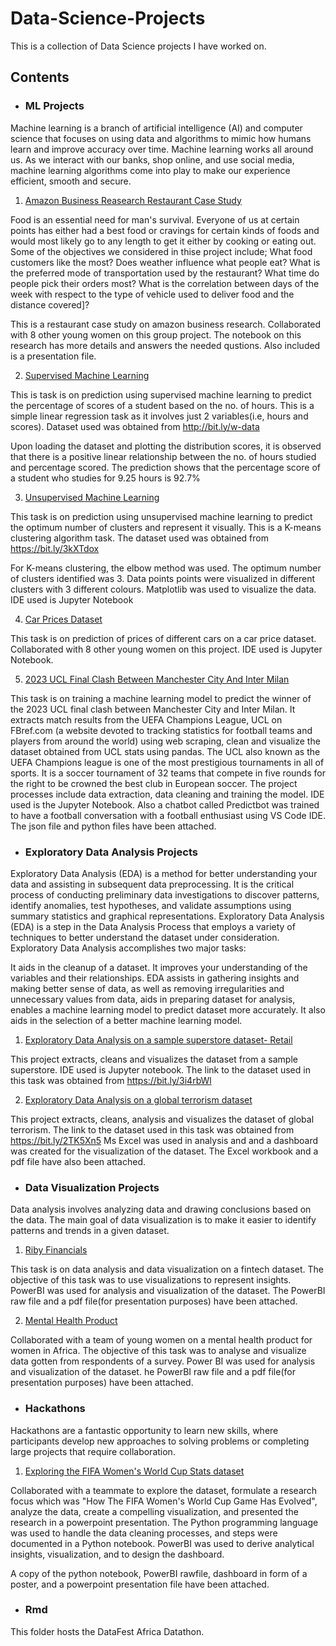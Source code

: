 # Data-Science-Projects
This is a collection of Data Science projects I have worked on.

## Contents

- ### ML Projects

Machine learning is a branch of artificial intelligence (AI) and computer science that focuses on using data and algorithms to mimic how humans learn and improve accuracy over time. Machine learning works all around us. As we interact with our banks, shop online, and use social media, machine learning algorithms come into play to make our experience efficient, smooth and secure. 
1. [Amazon Business Reasearch Restaurant Case Study](https://github.com/Temiwaji/Data-Science-Projects/blob/main/ML%20Projects/Amazon%20Business%20Research%20Analyst%20Dataset/Amazon%20Business%20Research%20Analyst%20Dataset.ipynb)

Food is an essential need for man's survival. Everyone of us at certain points has either had a best food or cravings for certain kinds of foods and would most likely go to any length to get it either by cooking or eating out. Some of the objectives we considered in thise project include; What food customers like the most? Does weather influence what people eat? What is the preferred mode of transportation used by the restaurant? What time do people pick their orders most? What is the correlation between days of the week with respect to the type of vehicle used to deliver food and the distance covered]?

This is a restaurant case study on amazon business research. Collaborated with 8 other young women on this group project. The notebook on this research has more details and answers the needed qustions. Also included is a presentation file.

2. [Supervised Machine Learning](https://github.com/Temiwaji/Data-Science-Projects/blob/main/ML%20Projects/TSF%20Task%201.ipynb)

This is task is on prediction using supervised machine learning to predict the percentage of scores of a student based on the no. of hours. This is a simple linear regression task as it involves just 2 variables(i.e, hours and scores). Dataset used was obtained from http://bit.ly/w-data

Upon loading the dataset and plotting the distribution scores, it is observed that there is a positive linear relationship between the no. of hours studied and percentage scored. The prediction shows that the percentage score of a student who studies for 9.25 hours is 92.7%

3. [Unsupervised Machine Learning](https://github.com/Temiwaji/Data-Science-Projects/blob/main/ML%20Projects/TSF%20Task%202-%20Unsupervised%20Machine%20Learning.ipynb)

This task is on prediction using unsupervised machine learning to predict the optimum number of clusters and represent it visually. This is a K-means clustering algorithm task. The dataset used was obtained from https://bit.ly/3kXTdox

For K-means clustering, the elbow method was used. The optimum number of clusters identified was 3. Data points points were visualized in different clusters with 3 different colours. Matplotlib was used to visualize the data. IDE used is Jupyter Notebook

4. [Car Prices Dataset](https://github.com/Temiwaji/Data-Science-Projects/blob/main/ML%20Projects/Car%20Prices%20Dataset.ipynb)

This task is on prediction of prices of different cars on a car price dataset. Collaborated with 8 other young women on this project. IDE used is Jupyter Notebook.

5. [2023 UCL Final Clash Between Manchester City And Inter Milan](https://github.com/Temiwaji/Data-Science-Projects/tree/main/ML%20Projects/UCL%20Finals'23)

This task is on training a machine learning model to predict the winner of the 2023 UCL final clash between Manchester City and Inter Milan. It extracts match results from the UEFA Champions League, UCL on FBref.com (a website devoted to tracking statistics for football teams and players from around the world) using web scraping, clean and visualize the dataset obtained from UCL stats using pandas. The UCL also known as the UEFA Champions league is one of the most prestigious tournaments in all of sports. It is a soccer tournament of 32 teams that compete in five rounds for the right to be crowned the best club in European soccer. The project processes include data extraction, data cleaning and training the model. IDE used is the Jupyter Notebook.
Also a chatbot called Predictbot was trained to have a football conversation with a football enthusiast using VS Code IDE. The json file and python files have been attached. 

- ### Exploratory Data Analysis Projects

Exploratory Data Analysis (EDA) is a method for better understanding your data and assisting in subsequent data preprocessing. It is the critical process of conducting preliminary data investigations to discover patterns, identify anomalies, test hypotheses, and validate assumptions using summary statistics and graphical representations. Exploratory Data Analysis (EDA) is a step in the Data Analysis Process that employs a variety of techniques to better understand the dataset under consideration. Exploratory Data Analysis accomplishes two major tasks:

It aids in the cleanup of a dataset. It improves your understanding of the variables and their relationships. EDA assists in gathering insights and making better sense of data, as well as removing irregularities and unnecessary values from data, aids in preparing dataset for analysis, enables a machine learning model to predict dataset more accurately. It also aids in the selection of a better machine learning model.
1. [Exploratory Data Analysis on a sample superstore dataset- Retail](https://github.com/Temiwaji/Data-Science-Projects/blob/main/EDA%20Projects/TSF-%20Task%203.ipynb)

 This project extracts, cleans and visualizes the dataset from a sample superstore. IDE used is Jupyter notebook. The link to the dataset used in this task was obtained from https://bit.ly/3i4rbWl

2. [Exploratory Data Analysis on a global terrorism dataset](https://github.com/Temiwaji/Data-Science-Projects/blob/main/EDA%20Projects/TSF%20-%20Task%204/TSF-%20Task%204.pdf)

This project extracts, cleans, analysis and visualizes the dataset of global terrorism. The link to the dataset used in this task was obtained from https://bit.ly/2TK5Xn5 Ms Excel was used in analysis and and a dashboard was created for the visualization of the dataset. The Excel workbook and a pdf file have also been attached.

- ### Data Visualization Projects

Data analysis involves analyzing data and drawing conclusions based on the data. The main goal of data visualization is to make it easier to identify patterns and trends in a given dataset.
1. [Riby Financials](https://github.com/Temiwaji/Data-Science-Projects/blob/main/Data%20Visualization%20Projects/Riby%20Financials%20Dataset/Riby%20Assignment_Nwajiunor%20Edgar_Group%205.pdf)

This task is on data analysis and data visualization on a fintech dataset. The objective of this task was to use visualizations to represent insights. PowerBI was used for analysis and visualization of the dataset. The PowerBI raw file and a pdf file(for presentation purposes) have been attached.

2. [Mental Health Product](https://github.com/Temiwaji/Data-Science-Projects/blob/main/Data%20Visualization%20Projects/Mental%20Health%20Product/Mental%20health%20product%20survey_%20Updated_1.pdf)

Collaborated with a team of young women on a mental health product for women in Africa. The objective of this task was to analyse and visualize data gotten from respondents of a survey. Power BI was used for analysis and visualization of the dataset. he PowerBI raw file and a pdf file(for presentation purposes) have been attached.

- ### Hackathons

Hackathons are a fantastic opportunity to learn new skills, where participants develop new approaches to solving problems or completing large projects that require collaboration. 
1. [Exploring the FIFA Women's World Cup Stats dataset](https://github.com/Temiwaji/Data-Science-Projects/tree/main/Hackathons/FIFA%20Women's%20World%20Cup%20Stats%20Dataset)

Collaborated with a teammate to explore the dataset, formulate a research focus which was "How The FIFA Women's World Cup Game Has Evolved", analyze the data, create a compelling visualization, and presented the research in a powerpoint presentation. The Python programming language was used to handle the data cleaning processes, and steps were documented in a Python notebook. PowerBI was used to derive analytical insights, visualization, and to design the dashboard.

A copy of the python notebook, PowerBI rawfile, dashboard in form of a poster, and a powerpoint presentation file have been attached.

- ### Rmd
This folder hosts the DataFest Africa Datathon.  

